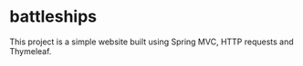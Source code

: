 # battleships
This project is a simple website built using Spring MVC, HTTP requests and Thymeleaf.

